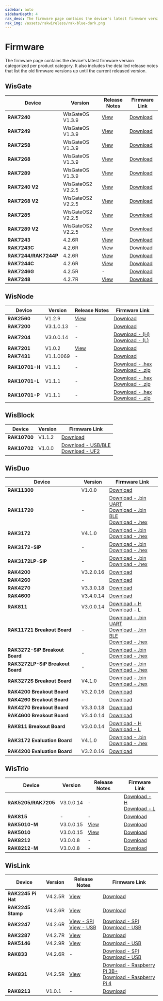 ```yaml
---
sidebar: auto
sidebarDepth: 4
rak_desc: The firmware page contains the device's latest firmware version categorized per product category. It also includes the detailed release notes that list the old firmware versions up until the current released version.
rak_img: /assets/rakwireless/rak-blue-dark.png
---
```



# Firmware
The firmware page contains the device's latest firmware version categorized per product category. It also includes the detailed release notes that list the old firmware versions up until the current released version.

## WisGate

| Device               | Version           | Release Notes                                                | Firmware Link                                                |
| -------------------- | ----------------- | ------------------------------------------------------------ | ------------------------------------------------------------ |
| **RAK7240**          | WisGateOS V1.3.9  | [View](https://downloads.rakwireless.com/LoRa/WisGateOS/Release_Notes_WisGateOS.txt) | [Download](https://downloads.rakwireless.com/LoRa/WisGateOS/WisGateOS_Latest_Firmware.zip) |
| **RAK7249**          | WisGateOS V1.3.9  | [View](https://downloads.rakwireless.com/LoRa/WisGateOS/Release_Notes_WisGateOS.txt) | [Download](https://downloads.rakwireless.com/LoRa/WisGateOS/WisGateOS_Latest_Firmware.zip) |
| **RAK7258**          | WisGateOS V1.3.9  | [View](https://downloads.rakwireless.com/LoRa/WisGateOS/Release_Notes_WisGateOS.txt) | [Download](https://downloads.rakwireless.com/LoRa/WisGateOS/WisGateOS_Latest_Firmware.zip) |
| **RAK7268**          | WisGateOS V1.3.9  | [View](https://downloads.rakwireless.com/LoRa/WisGateOS/Release_Notes_WisGateOS.txt) | [Download](https://downloads.rakwireless.com/LoRa/WisGateOS/WisGateOS_Latest_Firmware.zip) |
| **RAK7289**          | WisGateOS V1.3.9  | [View](https://downloads.rakwireless.com/LoRa/WisGateOS/Release_Notes_WisGateOS.txt) | [Download](https://downloads.rakwireless.com/LoRa/WisGateOS/WisGateOS_Latest_Firmware.zip) |
| **RAK7240 V2**       | WisGateOS2 V2.2.5 | [View](https://downloads.rakwireless.com/LoRa/WisGateOS2/Release_Notes_WisGateOS2.txt) | [Download](https://downloads.rakwireless.com/LoRa/WisGateOS2/WisGateOS2_Latest_Firmware.zip) |
| **RAK7268 V2**       | WisGateOS2 V2.2.5 | [View](https://downloads.rakwireless.com/LoRa/WisGateOS2/Release_Notes_WisGateOS2.txt) | [Download](https://downloads.rakwireless.com/LoRa/WisGateOS2/WisGateOS2_Latest_Firmware.zip) |
| **RAK7285**          | WisGateOS2 V2.2.5 | [View](https://downloads.rakwireless.com/LoRa/WisGateOS2/Release_Notes_WisGateOS2.txt) | [Download](https://downloads.rakwireless.com/LoRa/WisGateOS2/WisGateOS2_Latest_Firmware.zip) |
| **RAK7289 V2**       | WisGateOS2 V2.2.5 | [View](https://downloads.rakwireless.com/LoRa/WisGateOS2/Release_Notes_WisGateOS2.txt) | [Download](https://downloads.rakwireless.com/LoRa/WisGateOS2/WisGateOS2_Latest_Firmware.zip) |
| **RAK7243**          | 4.2.6R            | [View](https://downloads.rakwireless.com/LoRa/Pilot-Gateway-Pro-RAK7243/Firmware/RAK7243_Release_Note.txt) | [Download](https://downloads.rakwireless.com/LoRa/Pilot-Gateway-Pro-RAK7243/Firmware/RAK7243_Latest_Firmware.zip) |
| **RAK7243C**         | 4.2.6R            | [View](https://downloads.rakwireless.com/LoRa/Pilot-Gateway-Pro-RAK7243/Firmware/RAK7243CRelease_Note.txt) | [Download](https://downloads.rakwireless.com/LoRa/Pilot-Gateway-Pro-RAK7243/Firmware/RAK7243C_Latest_Firmware.zip) |
| **RAK7244/RAK7244P** | 4.2.6R            | [View](https://downloads.rakwireless.com/LoRa/Developer-LoRaWAN-Gateway-RAK7244%26RAK7244P/Firmware/Release_Note.txt) | [Download](https://downloads.rakwireless.com/LoRa/Developer-LoRaWAN-Gateway-RAK7244%26RAK7244P/Firmware/RAK7244_Latest_Firmware.zip) |
| **RAK7244C**         | 4.2.6R            | [View](https://downloads.rakwireless.com/LoRa/Developer-LoRaWAN-Gateway-RAK7244C/Firmware/Release_Note.txt) | [Download](https://downloads.rakwireless.com/LoRa/Developer-LoRaWAN-Gateway-RAK7244C/Firmware/RAK7244C_Latest_Firmware.zip) |
| **RAK7246G**         | 4.2.5R            | -                                                            | [Download](https://downloads.rakwireless.com/LoRa/NeoPi-Gateway-RAK7246/Firmware/RAK7246_Latest_Firmware.zip) |
| **RAK7248**          | 4.2.7R            | [View](https://downloads.rakwireless.com/LoRa/RAK7248/Firmware/RAK7248_Release_Note.txt) | [Download](https://downloads.rakwireless.com/LoRa/RAK7248/Firmware/RAK7248_Latest_Firmware.zip) |


## WisNode

| Device         | Version   | Release Notes                                                                       | Firmware Link                                                                                                                                                                                                                   |
| -------------- | --------- | ----------------------------------------------------------------------------------- | ------------------------------------------------------------------------------------------------------------------------------------------------------------------------------------------------------------------------------- |
| **RAK2560**    | V1.2.9    | [View](https://downloads.rakwireless.com/LoRa/SensorHub/Firmware/Release_Notes.txt) | [Download](https://downloads.rakwireless.com/LoRa/SensorHub/Firmware/RAK2560_Latest_Firmware.zip)                                                                                                                               |
| **RAK7200**    | V3.1.0.13 | -                                                                                   | [Download](https://downloads.rakwireless.com/LoRa/RAK7200-Tracker/Firmware/RAK7200_Latest_Firmware.zip)                                                                                                                         |
| **RAK7204**    | V3.0.0.14 | -                                                                                   | [Download - (H)](https://downloads.rakwireless.com/LoRa/RAK7204/Firmware/RAK7204_H_Latest_Firmware.rar) <br> [Download - (L)](https://downloads.rakwireless.com/LoRa/RAK7204/Firmware/RAK7204_L_Latest_Firmware.rar)            |
| **RAK7201**    | V1.0.2    | [View](https://downloads.rakwireless.com/LoRa/RAK7201/Firmware/Release_Note.txt)    | [Download](https://downloads.rakwireless.com/LoRa/RAK7201/Firmware/RAK7201_Latest_Firmware.zip)                                                                                                                                 |
| **RAK7431**    | V1.1.0069 | -                                                                                   | [Download](https://downloads.rakwireless.com/LoRa/RAK7431/Firmware/RAK7431_Latest_Firmware.zip)                                                                                                                                 |
| **RAK10701-H** | V1.1.1    | -                                                                                   | [Download - .hex](https://downloads.rakwireless.com/LoRa/RAK10701/Firmware/RAK10701_H_Latest_Firmware.hex) <br> [Download - .zip](https://downloads.rakwireless.com/LoRa/RAK10701/Firmware/RAK10701_H_Latest_Firmware.zip)      |
| **RAK10701-L** | V1.1.1    | -                                                                                   | [Download - .hex](https://downloads.rakwireless.com/LoRa/RAK10701/Firmware/RAK10701_L_P_Latest_Firmware.hex)  <br> [Download - .zip](https://downloads.rakwireless.com/LoRa/RAK10701/Firmware/RAK10701_L_P_Latest_Firmware.zip) |
| **RAK10701-P** | V1.1.1    | -                                                                                   | [Download - .hex](https://downloads.rakwireless.com/LoRa/RAK10701/Firmware/RAK10701_L_P_Latest_Firmware.hex) <br> [Download - .zip](https://downloads.rakwireless.com/LoRa/RAK10701/Firmware/RAK10701_L_P_Latest_Firmware.zip)  |


## WisBlock

| Device       | Version |  Firmware Link                                                    |
| ------------ | ------- | ----------------------------------------------------------------- |
| **RAK10700** | V1.1.2  | [Download](https://downloads.rakwireless.com/LoRa/WisBlock/Solutions/LPWAN-Tracker-Latest.zip) |
| **RAK10702** | V1.0.0  | [Download - USB/BLE](https://downloads.rakwireless.com/LoRa/WisBlock/Solutions/RAK10702/WisBlock_Comfort_V1.0.0_23.12.28_13.48.zip) <br> [Download - UF2](https://downloads.rakwireless.com/LoRa/WisBlock/Solutions/RAK10702/WisBlock_Comfort_V1.0.0_23.12.28_13.48.uf2) |


## WisDuo

| Device                           | Version   | Firmware Link                                                                                                                                                                                                                                                                                                                                              |
| -------------------------------- | --------- | ---------------------------------------------------------------------------------------------------------------------------------------------------------------------------------------------------------------------------------------------------------------------------------------------------------------------------------------------------------- |
| **RAK11300**                     | V1.0.0    | [Download](https://downloads.rakwireless.com/LoRa/RAK11300/Firmware/RAK11300_Latest_Firmware.zip)                                                                                                                                                                                                                                                          |
| **RAK11720**                     | -         | [Download - .bin UART ](https://downloads.rakwireless.com/RUI/RUI3/Image/RAK11720_latest_Nonsecure_OTA_Package_UART.bin) <br> [Download - .bin BLE ](https://downloads.rakwireless.com/RUI/RUI3/Image/RAK11720_latest_Nonsecure_OTA_Package_BLE.bin)  <br>  [Download - .hex ](https://downloads.rakwireless.com/RUI/RUI3/Image/RAK11720_latest_final.hex) |
| **RAK3172**                      | V4.1.0    | [Download - .bin](https://downloads.rakwireless.com/RUI/RUI3/Image/RAK3172-E_latest.bin) <br> [Download - .hex](https://downloads.rakwireless.com/RUI/RUI3/Image/RAK3172-E_latest_final.hex)                                                                                                                                                               |
| **RAK3172-SiP**                  | -         | [Download - .bin](https://downloads.rakwireless.com/RUI/RUI3/Image/RAK3272-SiP_latest.bin) <br> [Download - .hex](https://downloads.rakwireless.com/RUI/RUI3/Image/RAK3272-SiP_latest_final.hex)                                                                                                                                                           |
| **RAK3172LP-SiP**                | -         | [Download - .bin](https://downloads.rakwireless.com/RUI/RUI3/Image/RAK3272LP-SiP_latest.bin) <br> [Download - .hex](https://downloads.rakwireless.com/RUI/RUI3/Image/RAK3272LP-SiP_latest_final.hex)                                                                                                                                                       |
| **RAK4200**                      | V3.2.0.16 | [Download](https://downloads.rakwireless.com/LoRa/RAK4200/Firmware/RAK4200_Latest_Firmware.zip)                                                                                                                                                                                                                                                            |
| **RAK4260**                      | -         | [Download](https://downloads.rakwireless.com/LoRa/RAK4260/Firmware/RAK4260_Latest_Firmware.rar)                                                                                                                                                                                                                                                            |
| **RAK4270**                      | V3.3.0.18 | [Download](https://downloads.rakwireless.com/LoRa/RAK4270/Firmware/RAK4270_Latest_Firmware.zip)                                                                                                                                                                                                                                                            |
| **RAK4600**                      | V3.4.0.14 | [Download](https://downloads.rakwireless.com/LoRa/RAK4600/Firmware/RAK4600_Latest_Firmware.zip)                                                                                                                                                                                                                                                            |
| **RAK811**                       | V3.0.0.14 | [Download - H](https://downloads.rakwireless.com/LoRa/RAK811/Firmware/RAK811%28H%29_Latest_Firmware.zip) <br>    [Download - L](https://downloads.rakwireless.com/LoRa/RAK811/Firmware/RAK811%28L%29_Latest_Firmware.zip)                                                                                                                                  |
| **RAK11721 Breakout Board**      | -         | [Download - .bin UART ](https://downloads.rakwireless.com/RUI/RUI3/Image/RAK11720_latest_Nonsecure_OTA_Package_UART.bin) <br> [Download - .bin BLE ](https://downloads.rakwireless.com/RUI/RUI3/Image/RAK11720_latest_Nonsecure_OTA_Package_BLE.bin)  <br>  [Download - .hex ](https://downloads.rakwireless.com/RUI/RUI3/Image/RAK11720_latest_final.hex) |
| **RAK3272-SiP Breakout Board**   | -         | [Download - .bin](https://downloads.rakwireless.com/RUI/RUI3/Image/RAK3272-SiP_latest.bin) <br> [Download - .hex](https://downloads.rakwireless.com/RUI/RUI3/Image/RAK3272-SiP_latest_final.hex)                                                                                                                                                           |
| **RAK3272LP-SiP Breakout Board** | -         | [Download - .bin](https://downloads.rakwireless.com/RUI/RUI3/Image/RAK3272LP-SiP_latest.bin) <br> [Download - .hex](https://downloads.rakwireless.com/RUI/RUI3/Image/RAK3272LP-SiP_latest_final.hex)                                                                                                                                                       |
| **RAK3272S Breakout Board**      | V4.1.0    | [Download - .bin](https://downloads.rakwireless.com/RUI/RUI3/Image/RAK3172-E_latest.bin) <br> [Download - .hex](https://downloads.rakwireless.com/RUI/RUI3/Image/RAK3172-E_latest_final.hex)                                                                                                                                                               |
| **RAK4200 Breakout Board**       | V3.2.0.16 | [Download](https://downloads.rakwireless.com/LoRa/RAK4200/Firmware/RAK4200_Latest_Firmware.zip)                                                                                                                                                                                                                                                            |
| **RAK4260 Breakout Board**       | -         | [Download](https://downloads.rakwireless.com/LoRa/RAK4260/Firmware/RAK4260_Latest_Firmware.rar)                                                                                                                                                                                                                                                            |
| **RAK4270 Breakout Board**       | V3.3.0.18 | [Download](https://downloads.rakwireless.com/LoRa/RAK4270/Firmware/RAK4270_Latest_Firmware.zip)                                                                                                                                                                                                                                                            |
| **RAK4600 Breakout Board**       | V3.4.0.14 | [Download](https://downloads.rakwireless.com/LoRa/RAK4600/Firmware/RAK4600_Latest_Firmware.zip)                                                                                                                                                                                                                                                            |
| **RAK811 Breakout Board**        | V3.0.0.14 | [Download - H](https://downloads.rakwireless.com/LoRa/RAK811-BreakoutBoard/Firmware/RAK811_H_Latest_Firmware.zip) <br>  [Download - L](https://downloads.rakwireless.com/LoRa/RAK811-BreakoutBoard/Firmware/RAK811_L_Latest_Firmware.zip)                                                                                                                  |
| **RAK3172 Evaluation Board**     | V4.1.0    | [Download - .bin](https://downloads.rakwireless.com/RUI/RUI3/Image/RAK3172-E_latest.bin) <br> [Download - .hex](https://downloads.rakwireless.com/RUI/RUI3/Image/RAK3172-E_latest_final.hex)                                                                                                                                                               |
| **RAK4200 Evaluation Board**     | V3.2.0.16 | [Download](https://downloads.rakwireless.com/LoRa/RAK4200/Firmware/RAK4200_Latest_Firmware.zip)                                                                                                                                                                                                                                                            |



## WisTrio


| Device              | Version   | Release Notes                                                                                  | Firmware Link                                                                                                                                                                                                                                        |
| ------------------- | --------- | ---------------------------------------------------------------------------------------------- | ---------------------------------------------------------------------------------------------------------------------------------------------------------------------------------------------------------------------------------------------------- |
| **RAK5205/RAK7205** | V3.0.0.14 | -                                                                                              | [Download - H](https://downloads.rakwireless.com/LoRa/WisTrio-LoRa-RAK5205/Firmware/RAK5205_7205_H_Latest_Firmware.zip) <br> [Download - L](https://downloads.rakwireless.com/LoRa/WisTrio-LoRa-RAK5205/Firmware/RAK5205_7205_L_Latest_Firmware.zip) |
| **RAK815**          | -         | -                                                                                              | [Download](https://github.com/RAKWireless/RAK813-BreakBoard)                                                                                                                                                                                         |
| **RAK5010-M**       | V3.0.0.15 | [View](https://downloads.rakwireless.com/Cellular/RAK5010/Firmware/RAK5010-M_Release_Note.txt) | [Download](https://downloads.rakwireless.com/Cellular/RAK5010/Firmware/RAK5010-M_Latest_Firmware.zip)                                                                                                                                                |
| **RAK5010**         | V3.0.0.15 | [View](https://downloads.rakwireless.com/Cellular/RAK5010/Firmware/RAK5010_Release_Note.txt)   | [Download](https://downloads.rakwireless.com/Cellular/RAK5010/Firmware/RAK5010_Latest_Firmware.zip)                                                                                                                                                  |
| **RAK8212**         | V3.0.0.8  | -                                                                                              | [Download](https://downloads.rakwireless.com/Cellular/RAK8212/Firmware/RAK8212_Latest_Firmware.rar)                                                                                                                                                  |
| **RAK8212-M**       | V3.0.0.8  | -                                                                                              | [Download](https://downloads.rakwireless.com/Cellular/RAK8212/Firmware/RAK8212-M_Latest_Firmware.rar)                                                                                                                                                |



## WisLink

| Device             | Version | Release Notes                                                | Firmware Link                                                |
| ------------------ | ------- | ------------------------------------------------------------ | ------------------------------------------------------------ |
| **RAK2245 Pi Hat** | V4.2.5R | [View](https://downloads.rakwireless.com/LoRa/RAK2245-Pi-HAT/Firmware/Release_Note.txt) | [Download](https://downloads.rakwireless.com/LoRa/RAK2245-Pi-HAT/Firmware/RAK2245_Latest_Firmware.zip) |
| **RAK2245 Stamp**  | V4.2.6R | [View](https://downloads.rakwireless.com/LoRa/RAK2245/Firmware/Release_Note.txt) | [Download](https://downloads.rakwireless.com/LoRa/RAK2245/Firmware/RAK2245_Latest_Firmware.zip) |
| **RAK2247**        | V4.2.6R | [View - SPI](https://downloads.rakwireless.com/LoRa/RAK2247-Mini-PCIe/RPi-Firmware/RAK2247-SPI_Release_Note.txt) <br> [View - USB](https://downloads.rakwireless.com/LoRa/RAK2247-Mini-PCIe/RPi-Firmware/RAK2247-USB_Release_Note.txt) | [Download - SPI](https://downloads.rakwireless.com/LoRa/RAK2247-Mini-PCIe/RPi-Firmware/RAK2247-SPI_Latest_Firmware.zip) <br> [Download - USB](https://downloads.rakwireless.com/LoRa/RAK2247-Mini-PCIe/RPi-Firmware/RAK2247-USB_Latest_Firmware.zip) |
| **RAK2287**        | V4.2.7R | [View](https://downloads.rakwireless.com/LoRa/RAK2287-Mini-PCIe/Firmware/Release_Note.txt) | [Download](https://downloads.rakwireless.com/LoRa/RAK2287-Mini-PCIe/Firmware/RAK2287_Latest_Firmware.zip) |
| **RAK5146**        | V4.2.9R | [View](https://downloads.rakwireless.com/LoRa/RAK5146/Firmware/Release_Note.txt) | [Download - USB](https://downloads.rakwireless.com/LoRa/RAK5146/Firmware/RAK5146_USB_Latest_Firmware.zip) |
| **RAK833**         | V4.2.6R | -                                                            | [Download - SPI](https://downloads.rakwireless.com/LoRa/RAK2247-Mini-PCIe/RPi-Firmware/RAK2247-USB_Latest_Firmware.zip) <br> [Download - USB](https://downloads.rakwireless.com/LoRa/RAK2247-Mini-PCIe/RPi-Firmware/RAK2247-SPI_Latest_Firmware.zip) |
| **RAK831**         | V4.2.5R | [View](https://downloads.rakwireless.com/LoRa/RAK2245-Pi-HAT/Firmware/Release_Note.txt) | [Download - Raspberry Pi 3B+](https://downloads.rakwireless.com/LoRa/RAK2245-Pi-HAT/Firmware/RAK2245_Latest_Firmware.zip) <br> [Download - Raspberry Pi 4](https://downloads.rakwireless.com/LoRa/RAK2245-Pi-HAT/Firmware/RAK2245_Latest_Firmware.zip) |
| **RAK8213**        | V1.0.1  | -                                                            | [Download](https://downloads.rakwireless.com/Cellular/RAK8213/Firmware/RAK8213_Latest_Firmware.zip) |
